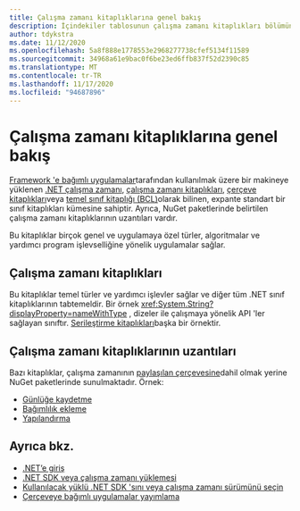 ```yaml
---
title: Çalışma zamanı kitaplıklarına genel bakış
description: İçindekiler tablosunun çalışma zamanı kitaplıkları bölümüne nelerin ekleneceğini öğrenin.
author: tdykstra
ms.date: 11/12/2020
ms.openlocfilehash: 5a8f888e1778553e2968277738cfef5134f11589
ms.sourcegitcommit: 34968a61e9bac0f6be23ed6ffb837f52d2390c85
ms.translationtype: MT
ms.contentlocale: tr-TR
ms.lasthandoff: 11/17/2020
ms.locfileid: "94687896"
---
```

# <a name="runtime-libraries-overview"></a>Çalışma zamanı kitaplıklarına genel bakış

[Framework 'e bağımlı uygulamalar](../core/introduction.md#deployment-models)tarafından kullanılmak üzere bir makineye yüklenen [.NET çalışma zamanı](../core/introduction.md#sdk-and-runtimes), [çalışma zamanı kitaplıkları](glossary.md#runtime), [çerçeve kitaplıkları](glossary.md#framework-libraries)veya [temel sınıf kitaplığı (BCL)](glossary.md#bcl)olarak bilinen, expante standart bir sınıf kitaplıkları kümesine sahiptir. Ayrıca, NuGet paketlerinde belirtilen çalışma zamanı kitaplıklarının uzantıları vardır.

Bu kitaplıklar birçok genel ve uygulamaya özel türler, algoritmalar ve yardımcı program işlevselliğine yönelik uygulamalar sağlar.

## <a name="runtime-libraries"></a>Çalışma zamanı kitaplıkları

Bu kitaplıklar temel türler ve yardımcı işlevler sağlar ve diğer tüm .NET sınıf kitaplıklarının tabtemeldir. Bir örnek <xref:System.String?displayProperty=nameWithType> , dizeler ile çalışmaya yönelik API 'ler sağlayan sınıftır. [Serileştirme kitaplıkları](serialization/index.md)başka bir örnektir.

## <a name="extensions-to-the-runtime-libraries"></a>Çalışma zamanı kitaplıklarının uzantıları

Bazı kitaplıklar, çalışma zamanının [paylaşılan çerçevesine](glossary.md#shared-framework)dahil olmak yerine NuGet paketlerinde sunulmaktadır. Örnek:

* [Günlüğe kaydetme](../core/extensions/logging.md)
* [Bağımlılık ekleme](../core/extensions/dependency-injection.md)
* [Yapılandırma](../core/extensions/configuration.md)

## <a name="see-also"></a>Ayrıca bkz.

* [.NET’e giriş](../core/introduction.md)
* [.NET SDK veya çalışma zamanı yüklemesi](../core/install/index.yml)
* [Kullanılacak yüklü .NET SDK 'sını veya çalışma zamanı sürümünü seçin](../core/versions/selection.md)
* [Çerçeveye bağımlı uygulamalar yayımlama](../core/deploying/index.md#publish-framework-dependent)
